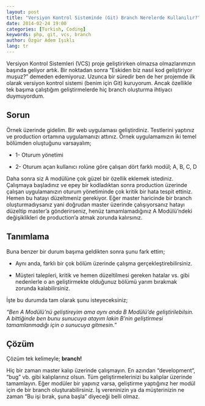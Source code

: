 ```yaml
---
layout: post
title: "Versiyon Kontrol Sisteminde (Git) Branch Nerelerde Kullanılır?"
date: 2014-02-24 19:00
categories: [Turkish, Coding]
keywords: php, git, vcs, branch
author: Özgür Adem Işıklı
lang: tr
---
```


Versiyon Kontrol Sistemleri (VCS) proje geliştirirken olmazsa olmazlarımızın başında geliyor artık. Bir noktadan sonra “Eskiden biz nasıl kod geliştiriyor muşuz?” demeden edemiyoruz. Uzunca bir süredir ben de her projemde ilk olarak versiyon kontrol sistemi (benim için Git) kuruyorum. Ancak özellikle tek başıma çalıştığım geliştirmelerde hiç branch oluşturma ihtiyacı duymuyordum.

## Sorun

Örnek üzerinde gidelim. Bir web uygulaması geliştirdiniz. Testlerini yaptınız ve production ortamına uygulamanızı attınız. Örnek uygulamamızın iki temel bölümden oluştuğunu varsayalım;

- 1- Oturum yönetimi

- 2- Oturum açan kullanıcı rolüne göre çalışan dört farklı modül; A, B, C, D

Daha sonra siz A modülüne çok güzel bir özellik eklemek istediniz. Çalışmaya başladınız ve epey bir kodladıktan sonra production üzerinde çalışan uygulamanızın oturum yönetiminde çok kritik bir hata tespit ettiniz. Hemen bu hatayı düzeltmeniz gerekiyor. Eğer master haricinde bir branch oluşturmadıysanız yani doğrudan master üzerinde çalışıyorsanız hatayı düzeltip master’a gönderirseniz, henüz tamamlamadığınız A Modülü’ndeki değişiklikleri de production’a atmak zorunda kalırsınız.

## Tanımlama

Buna benzer bir durum başıma geldikten sonra şunu fark ettim;

- Aynı anda, farklı bir çok bölüm üzerinde çalışma gerçekleştirebilirsiniz.

- Müşteri talepleri, kritik ve hemen düzeltilmesi gereken hatalar vs. gibi nedenlerle o an geliştirmekte olduğunuz bölümü yarım bırakmak zorunda kalabilirsiniz.

İşte bu durumda tam olarak şunu isteyeceksiniz;

_“Ben A Modülü’nü geliştireyim ama aynı anda B Modülü’de geliştirilebilsin. A bittiğinde ben bunu sunucuya atayım lakin B’nin geliştirmesi tamamlanmadığı için o sunucuya gitmesin.”_

## Çözüm

Çözüm tek kelimeyle; **branch!**

Hiç bir zaman master kalıp üzerinde çalışmayın. En azından “development“, “bug” vb. gibi kalıplarınız olsun. Tüm geliştirmelerinizi bu kalıplar üzerinde tamamlayın. Eğer modüler bir yapınız varsa, geliştirme yaptığınız her modül için de bir branch oluşturabilirsiniz. İş vereninizin ya da müşterinizin ne zaman “Bu işi bırak, şuna başla” diyeceği belli olmaz.

